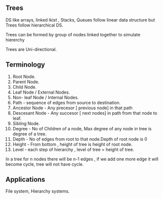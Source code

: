 ## Trees

DS like arrays, linked lkist , Stacks, Queues follow linear data structure but Trees follow hierarchical DS.

Trees can be formed by group of nodes linked together to simulate hiererchy

Trees are Uni-directional.

## Terminology

1. Root Node.
2. Parent Node.
3. Child Node.
4. Leaf Node / External Nodes.
5. Non- leaf Node / Internal Nodes.
6. Path - sequence of edges from source to destination.
7. Ancestor Node - Any precesor [ previous node] in that path
8. Descesant Node - Any succesor [ next nodes] in path from that node to leaf.
9. Sibling Node.
10. Degree - No of Children of a node, Max degree of any node in tree is degree of a tree.
11. Depth - No of edges from root to that node.Depth of root node is 0
12. Height - From bottom , height of tree is height of root node.
13. Level - each step of hierarchy , level of tree = height of tree.

In a tree for n nodes there will be n-1 edges , if we add one more edge it will become cycle, tree will not have cycle.

## Applications

File system, Hierarchy systems.

